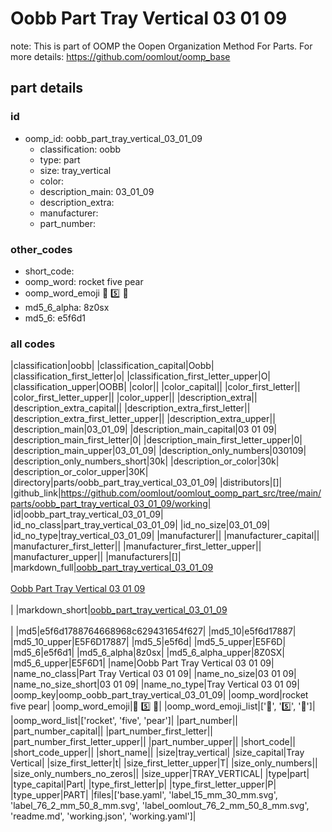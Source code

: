 # Oobb Part Tray Vertical 03 01 09  

note: This is part of OOMP the Oopen Organization Method For Parts. For more details: https://github.com/oomlout/oomp_base

##  part details





### id
* oomp_id: oobb_part_tray_vertical_03_01_09
  * classification: oobb
  * type: part
  * size: tray_vertical
  * color: 
  * description_main: 03_01_09
  * description_extra: 
  * manufacturer: 
  * part_number: 

### other_codes
* short_code: 
* oomp_word: rocket five pear
* oomp_word_emoji :rocket: :five: :pear:
* md5_6_alpha: 8z0sx
* md5_6: e5f6d1

### all codes 
|classification|oobb|
|classification_capital|Oobb|
|classification_first_letter|o|
|classification_first_letter_upper|O|
|classification_upper|OOBB|
|color||
|color_capital||
|color_first_letter||
|color_first_letter_upper||
|color_upper||
|description_extra||
|description_extra_capital||
|description_extra_first_letter||
|description_extra_first_letter_upper||
|description_extra_upper||
|description_main|03_01_09|
|description_main_capital|03 01 09|
|description_main_first_letter|0|
|description_main_first_letter_upper|0|
|description_main_upper|03_01_09|
|description_only_numbers|030109|
|description_only_numbers_short|30k|
|description_or_color|30k|
|description_or_color_upper|30K|
|directory|parts/oobb_part_tray_vertical_03_01_09|
|distributors|[]|
|github_link|https://github.com/oomlout/oomlout_oomp_part_src/tree/main/parts/oobb_part_tray_vertical_03_01_09/working|
|id|oobb_part_tray_vertical_03_01_09|
|id_no_class|part_tray_vertical_03_01_09|
|id_no_size|03_01_09|
|id_no_type|tray_vertical_03_01_09|
|manufacturer||
|manufacturer_capital||
|manufacturer_first_letter||
|manufacturer_first_letter_upper||
|manufacturer_upper||
|manufacturers|[]|
|markdown_full|[oobb_part_tray_vertical_03_01_09](https://github.com/oomlout/oomlout_oomp_part_src/tree/main/parts/oobb_part_tray_vertical_03_01_09/working)<br>[](https://github.com/oomlout/oomlout_oomp_part_src/tree/main/parts/oobb_part_tray_vertical_03_01_09/working)<br>[Oobb Part Tray Vertical 03 01 09](https://github.com/oomlout/oomlout_oomp_part_src/tree/main/parts/oobb_part_tray_vertical_03_01_09/working)<br><br>|
|markdown_short|[oobb_part_tray_vertical_03_01_09](https://github.com/oomlout/oomlout_oomp_part_src/tree/main/parts/oobb_part_tray_vertical_03_01_09/working)<br><br>|
|md5|e5f6d1788764668968c629431654f627|
|md5_10|e5f6d17887|
|md5_10_upper|E5F6D17887|
|md5_5|e5f6d|
|md5_5_upper|E5F6D|
|md5_6|e5f6d1|
|md5_6_alpha|8z0sx|
|md5_6_alpha_upper|8Z0SX|
|md5_6_upper|E5F6D1|
|name|Oobb Part Tray Vertical 03 01 09|
|name_no_class|Part Tray Vertical 03 01 09|
|name_no_size|03 01 09|
|name_no_size_short|03 01 09|
|name_no_type|Tray Vertical 03 01 09|
|oomp_key|oomp_oobb_part_tray_vertical_03_01_09|
|oomp_word|rocket five pear|
|oomp_word_emoji|:rocket: :five: :pear:|
|oomp_word_emoji_list|[':rocket:', ':five:', ':pear:']|
|oomp_word_list|['rocket', 'five', 'pear']|
|part_number||
|part_number_capital||
|part_number_first_letter||
|part_number_first_letter_upper||
|part_number_upper||
|short_code||
|short_code_upper||
|short_name||
|size|tray_vertical|
|size_capital|Tray Vertical|
|size_first_letter|t|
|size_first_letter_upper|T|
|size_only_numbers||
|size_only_numbers_no_zeros||
|size_upper|TRAY_VERTICAL|
|type|part|
|type_capital|Part|
|type_first_letter|p|
|type_first_letter_upper|P|
|type_upper|PART|
|files|['base.yaml', 'label_15_mm_30_mm.svg', 'label_76_2_mm_50_8_mm.svg', 'label_oomlout_76_2_mm_50_8_mm.svg', 'readme.md', 'working.json', 'working.yaml']|
